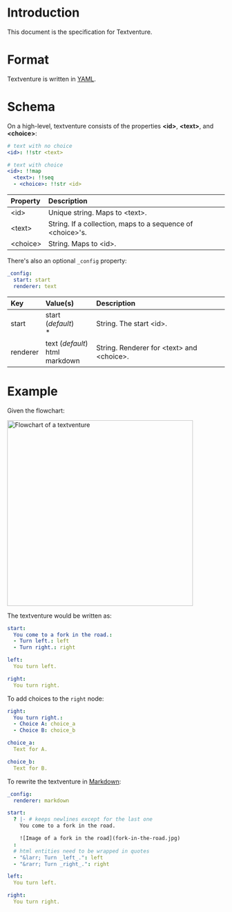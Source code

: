 # Introduction

This document is the specification for Textventure.

# Format

Textventure is written in [YAML](http://yaml.org/).

# Schema

On a high-level, textventure consists of the properties **\<id>**, **\<text>**, and **\<choice>**:
```yaml
# text with no choice
<id>: !!str <text>

# text with choice
<id>: !!map
  <text>: !!seq
  - <choice>: !!str <id>
```

| Property | Description |
| :--- | :--- |
| \<id> | Unique string. Maps to \<text>. |
| \<text> | String. If a collection, maps to a sequence of \<choice>'s. |
| \<choice> | String. Maps to \<id>. |

There's also an optional `_config` property:
```yaml
_config:
  start: start
  renderer: text
```

| Key | Value(s) | Description |
| :--- | :--- | :--- |
| start | start (_default_)<br>\* | String. The start \<id>. |
| renderer | text (_default_)<br>html<br>markdown | String. Renderer for \<text> and \<choice>. |

# Example

Given the flowchart:

<!--
https://gist.github.com/remarkablemark/30d3974972e6fc3348fe3c58136e5aaa
-->
<img src="https://cdn.rawgit.com/remarkablemark/30d3974972e6fc3348fe3c58136e5aaa/raw/635a72331640d3a30879aaf1451d091f6064b3fd/textventure-spec-example-flowchart.svg" alt="Flowchart of a textventure" width="430px">

The textventure would be written as:
```yaml
start:
  You come to a fork in the road.:
  - Turn left.: left
  - Turn right.: right

left:
  You turn left.

right:
  You turn right.
```

To add choices to the `right` node:
```yaml
right:
  You turn right.:
  - Choice A: choice_a
  - Choice B: choice_b

choice_a:
  Text for A.

choice_b:
  Text for B.
```

To rewrite the textventure in [Markdown](https://commonmark.org/):
```yaml
_config:
  renderer: markdown

start:
  ? |- # keeps newlines except for the last one
    You come to a fork in the road.

    ![Image of a fork in the road](fork-in-the-road.jpg)
  :
  # html entities need to be wrapped in quotes
  - "&larr; Turn _left_.": left
  - "&rarr; Turn _right_.": right

left:
  You turn left.

right:
  You turn right.
```
